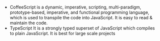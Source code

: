 - CoffeeScript is a dynamic, imperative, scripting, multi-paradigm, prototype-based, imperative, and functional programming language, which is used to transpile the code into JavaScript. It is easy to read & maintain the code.
- TypeScript It is a strongly typed superset of JavaScript which compiles to plain JavaScript. It is best for large scale projects
